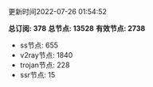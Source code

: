 更新时间2022-07-26 01:54:52

**总订阅: 378**
**总节点: 13528**
**有效节点: 2738**
- ss节点: 655
- v2ray节点: 1840
- trojan节点: 228
- ssr节点: 15
